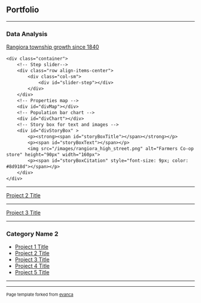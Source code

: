 ## Portfolio

---

### Data Analysis 

[Rangiora township growth since 1840](/sample_page)

<style type="text/css">
			
    .propertylabel {
		font-family: Helvetica, sans-serif;
		font-size: 4px;
		fill: rgb(239,101,72);
		text-anchor: middle;
        display: none;
    }

    #divStoryBox {
        position: absolute;
        width: 300px;
        height: auto;
        padding: 10px;
        background-color: white;
        -webkit-border-radius: 10px;
        -moz-border-radius: 10px;
        border-radius: 10px;
        -webkit-box-shadow: 4px 4px 10px rgba(0, 0, 0, 0.4);
        -moz-box-shadow: 4px 4px 10px rgba(0, 0, 0, 0.4);
        box-shadow: 4px 4px 10px rgba(0, 0, 0, 0.4);
        pointer-events: none;
    }
			
	#divStoryBox.hidden {
		display: none;
	}

    #divStoryBox p {
        margin: 0;
        font-family: sans-serif;
        font-size: 12px;
        line-height: 16px;
    
    }

</style>

    <div class="container">
        <!-- Step slider-->
		<div class="row align-items-center">
			<div class="col-sm">
				<div id="slider-step"></div>
			</div>
		</div>	
		<!-- Properties map -->
		<div id="divMap"></div>
		<!-- Population bar chart -->
		<div id="divChart"></div>
		<!-- Story box for text and images -->
		<div id="divStoryBox" >
			<p><strong><span id="storyBoxTitle"></span></strong></p>
			<p><span id="storyBoxText"></span></p>
            <img src="/images/rangiora_high_street.png" alt="Farmers Co-op store" height="90px" width="160px">
			<p><span id="storyBoxCitation" style="font-size: 9px; color: #8d918d"></span></p>
		</div>
    </div>

<script src="https://d3js.org/d3.v7.min.js"></script>
<script src="https://unpkg.com/d3-simple-slider"></script>
<script type="text/javascript">

    //Define Global variables
    const baseDataset = [ 
        { key: 0, decade: 1840, population: 0, color: `#004529`, text: `Prior to Ngati Toa's attack and destruction of Kaiapohia Pa in 1831, Ngai Tahu built pataka in Rangiora to store weapons and food.` },		
        { key: 1, decade: 1850, population: 20, color: `#004529`, text: `In 1851, Charles Torlesse and John Boys, together with their wives (two Townsend sisters from Ferrymead - Alicia and Priscilla) were the first Europeans to build homes on recently acquired rural sections in Rangiora` },		
        { key: 2, decade: 1860, population: 200, color: `#006837`, text: `1860's text` },		
        { key: 3, decade: 1870, population: 750, color: `#238443`, text: `1870's text` },
        { key: 4, decade: 1880, population: 1500, color: `#41ab5d`, text: `1880's text` },
        { key: 5, decade: 1890, population: 1800, color: `#78c679`, text: `1890's text` },
        { key: 6, decade: 1900, population: 1800, color: `#addd8e`, text: `1900's text` },
        { key: 7, decade: 1910, population: 1800, color: `#d9f0a3`, text: `By the 1910's, Rangiora had still not grown much` },
        { key: 8, decade: 1920, population: 2000, color: `#f7fcb9`, text: `1920's text` },
        { key: 9, decade: 1930, population: 2100, color: `#ffffe5`, text: `1930's text` },
        { key: 10, decade: 1940, population: 2300, color: `#fff7bc`, text: `1940's text` },
        { key: 11, decade: 1950, population: 2800, color: `#fee391`, text: `1950's text` },
        { key: 12, decade: 1960, population: 3500, color: `#fec44f`, text: `1960's text` },
        { key: 13, decade: 1970, population: 4800, color: `#fe9929`, text: `1970's text` },
        { key: 14, decade: 1980, population: 6400, color: `#ec7014`, text: `1980's text` },
        { key: 15, decade: 1990, population: 8800, color: `#cc4c02`, text: `1990's text` },
        { key: 16, decade: 2000, population: 10800, color: `#e31a1c`, text: `2000's text` },
        { key: 17, decade: 2010, population: 12000, color: `#bd0026`, text: `2010's text` },
        { key: 18, decade: 2020, population: 23000, color: `#800026`, text: `Following the Christchurch earthquakes in 2010 and 2011, many "red stickered" residents used their Government and insurance pay-outs to build new homes in Rangiora subdivisions, recently developed on ex-farmland beyond the original town "belts".` }
    ];

    const decades = [];
    const colors = [];
    baseDataset.forEach(item => {
        decades.push(item.decade);
        colors.push(item.color);
    })

    let decadeValue = 2020;
    let dataset = baseDataset.slice(0,decades.indexOf(decadeValue)+1);	

    const w = 350;
    const h = 350;
    const key = (d) => d.key;
    const xScale = d3.scaleBand()
        .domain(d3.range(baseDataset.length))
        .rangeRound([0, w])
        .paddingInner(0.05);			
    const yScale = d3.scaleLinear()
        .domain([0, d3.max(baseDataset, function(d) { return d.population; })])
        .range([0, h]);
    
    //Set up step slider control svg
    const sliderStep = d3
        .sliderBottom()
        .min(d3.min(decades))
        .max(d3.max(decades))
        .width(350)
        .fill(`#004529`)
        .tickFormat(d3.format('d'))
        .ticks(4)
        .step(10)
        .default(decadeValue)
        .on(`onchange`, function(d) {
            decadeValue = d;
            redraw();
        });

    const gStep = d3	
        .select(`div#slider-step`)
        .append(`svg`)
        .attr(`width`, 400)
        .attr(`height`, 80)
        .append(`g`)
        .attr(`transform`, `translate(30,30)`);

    //Define path generator, using the geoMercator projection
    const projection = d3
        .geoMercator()
        .scale([340000])
        .center([172.64, -43.317]);

    const path = d3.geoPath(projection);
    
    //Create map svg element
    const svgMap = d3
        .select("div#divMap")
        .append("svg")
        .attr("width", w)
        .attr("height", h);	

    //Create bar chart svg element
    const svgChart = d3
        .select("div#divChart")
        .append("svg")
        .attr("width", w)
        .attr("height", h);
        
    //Function - set up properties map svg
    function propertyMap () {
    
        d3.json("/data/rangiora_property_titles.json").then(json => {				

            //Bind data and create one path per property
            const rangioramap = svgMap
                .selectAll("path")
                .data(json.features)
                .enter()
                .append("path")
                .attr("d", path)                   
                .attr("fill", function(d) {
                    //Get decade color for the property
                    const value = parseInt(d.properties.decade);
                    if (value && value <= decadeValue) {
                        return colors[decades.indexOf(value)];
                    } else {            // If property decade does not exist or is > input decade
                        return "#004529";
                    }
                });

 /*           //Create one label per property
            const propertyLabels = svgMap
                .selectAll("text")
                .data(json.features)
                .enter()
                .append("text")
                .attr("class", "propertylabel")
                .attr("x", function(d) { return path.centroid(d)[0]; })
                .attr("y", function(d) { return path.centroid(d)[1]; })
                .text(function(d) {
                    if (d.properties.seqno) {
                        return d.properties.seqno;
                    }
                });
*/
        }).catch( err => {console.log(err)});
        
    }
                
    //Function - set up story box svg
    function storyBox () {

        d3.select(`#divStoryBox`)
            .select(`#storyBoxTitle`)
            .text(decadeValue + `'s population: ` + dataset[decades.indexOf(decadeValue)].population);

        d3.select(`#divStoryBox`)
            .select(`#storyBoxText`)
            .text(dataset[decades.indexOf(decadeValue)].text);

        d3.select(`#divStoryBox`)
            .select(`#storyBoxCitation`)
            .text(decadeValue < 1980 ? `Source: Rangiora by D.N Hawkins, Rangiora Borough Council 1983` : ``);
            
        //Display the story box
        d3.select(`#divStoryBox`).classed(`hidden`, false);
        
    }
                
    //Function - add bars to population bar chart svg
    function populationChart() {
    
        svgChart.selectAll("rect")
            .data(dataset, key)
            .enter()
            .append("rect")
            .attr("x", function(d, i) {
                return xScale(i);
            })
            .attr("y", function(d) {
                return h - yScale(d.population);
            })
            .attr("width", xScale.bandwidth())
            .attr("height", function(d) {
                return yScale(d.population);
            })
            .attr("fill", function(d) {
                return colors[d.key];
            });
            
    }
    
    
    //Function - redraw map svg and bar chart on change of decade in slider control
    function redraw() {

        const lastKeyValue = dataset.length - 1;
        if (decadeValue != decades[dataset.length - 1]) {
            dataset = baseDataset.slice(0,decades.indexOf(decadeValue)+1);
        }
        yScale.domain([0, d3.max(baseDataset, function(d) { return d.population; })]);

        // change map to reflect selected decade
        svgMap.selectAll("path")
            .transition()
            .attr("fill", function(d,i) {
                //Get data value
                const value = parseInt(d.properties.decade);
                if (value && value <= decadeValue) {
                    return colors[decades.indexOf(value)];
                } else {            //If property decade does not exist or is > input decade
                    return "#004529";
            }});

        //Update the story text box
        d3.select(`#divStoryBox`)
            .select(`#storyBoxTitle`)
            .text(decadeValue + `'s population: ` + dataset[decades.indexOf(decadeValue)].population);

        d3.select(`#divStoryBox`)
            .select(`#storyBoxText`)
            .text(dataset[decades.indexOf(decadeValue)].text);

        d3.select(`#divStoryBox`)
            .select(`#storyBoxCitation`)
            .text(decadeValue < 1980 ? `Source: Rangiora by D.N Hawkins, Rangiora Borough Council 1983` : ``);
        
        //Display the story text box
        d3.select("#divStoryBox").classed("hidden", false);

        //Update chart to reflect selected decade				
        const bars = svgChart.selectAll("rect")
            .data(dataset, key);
        
        bars.enter()
            .append("rect")
            .attr("x", function(d, i) {
                return xScale(i);
            })
            .attr("y", h)
            .attr("width", xScale.bandwidth())
            .attr("height", 0)
            .attr("fill", function(d) {
                return colors[d.key];
            })
            .merge(bars)
            .transition()
            .duration(200)
            .attr("x", function(d, i) {
                return xScale(i);
            })
            .attr("y", function(d) {
                return h - yScale(d.population);
            })
            .attr("width", xScale.bandwidth())
            .attr("height", function(d) {
                return yScale(d.population);
            });
        
        bars.exit()
            .transition()
            .duration(200)
            .attr("y", h)
            .remove();
            
    }			
    
    //Function - main function that runs each of the component functions
    function runInfographic () {
    
        gStep.call(sliderStep);	//Runs the slider step control
        
        propertyMap();			//Sets up initial display of the properties map
        
        storyBox();				//Sets up initial display of the story box
        
        populationChart();		//Sets up initial display of the population bar chart			
    
    }
    
    runInfographic();

</script>

---
[Project 2 Title](/pdf/sample_presentation.pdf)


---
[Project 3 Title](http://example.com/)


---

### Category Name 2

- [Project 1 Title](http://example.com/)
- [Project 2 Title](http://example.com/)
- [Project 3 Title](http://example.com/)
- [Project 4 Title](http://example.com/)
- [Project 5 Title](http://example.com/)

---




---
<p style="font-size:11px">Page template forked from <a href="https://github.com/evanca/quick-portfolio">evanca</a></p>
<!-- Remove above link if you don't want to attibute -->
